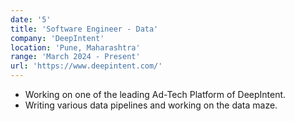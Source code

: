 ```yaml
---
date: '5'
title: 'Software Engineer - Data'
company: 'DeepIntent'
location: 'Pune, Maharashtra'
range: 'March 2024 - Present'
url: 'https://www.deepintent.com/'
---
```


- Working on one of the leading Ad-Tech Platform of DeepIntent.
- Writing various data pipelines and working on the data maze.
